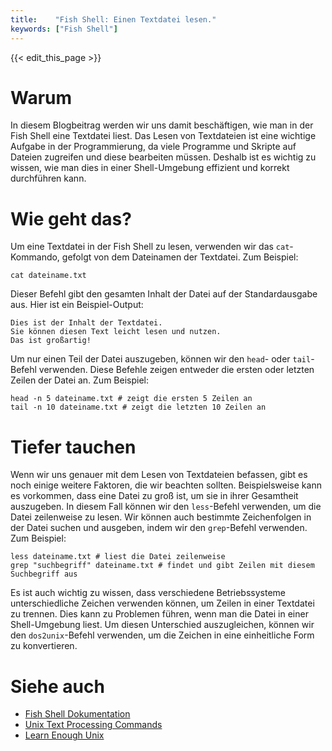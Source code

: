 ```yaml
---
title:    "Fish Shell: Einen Textdatei lesen."
keywords: ["Fish Shell"]
---
```


{{< edit_this_page >}}

# Warum

In diesem Blogbeitrag werden wir uns damit beschäftigen, wie man in der Fish Shell eine Textdatei liest. Das Lesen von Textdateien ist eine wichtige Aufgabe in der Programmierung, da viele Programme und Skripte auf Dateien zugreifen und diese bearbeiten müssen. Deshalb ist es wichtig zu wissen, wie man dies in einer Shell-Umgebung effizient und korrekt durchführen kann.

# Wie geht das?

Um eine Textdatei in der Fish Shell zu lesen, verwenden wir das `cat`-Kommando, gefolgt von dem Dateinamen der Textdatei. Zum Beispiel:

```Fish Shell
cat dateiname.txt
```

Dieser Befehl gibt den gesamten Inhalt der Datei auf der Standardausgabe aus. Hier ist ein Beispiel-Output:

```Fish Shell
Dies ist der Inhalt der Textdatei.
Sie können diesen Text leicht lesen und nutzen.
Das ist großartig!
```

Um nur einen Teil der Datei auszugeben, können wir den `head`- oder `tail`-Befehl verwenden. Diese Befehle zeigen entweder die ersten oder letzten Zeilen der Datei an. Zum Beispiel:

```Fish Shell
head -n 5 dateiname.txt # zeigt die ersten 5 Zeilen an
tail -n 10 dateiname.txt # zeigt die letzten 10 Zeilen an
```

# Tiefer tauchen

Wenn wir uns genauer mit dem Lesen von Textdateien befassen, gibt es noch einige weitere Faktoren, die wir beachten sollten. Beispielsweise kann es vorkommen, dass eine Datei zu groß ist, um sie in ihrer Gesamtheit auszugeben. In diesem Fall können wir den `less`-Befehl verwenden, um die Datei zeilenweise zu lesen. Wir können auch bestimmte Zeichenfolgen in der Datei suchen und ausgeben, indem wir den `grep`-Befehl verwenden. Zum Beispiel:

```Fish Shell
less dateiname.txt # liest die Datei zeilenweise
grep "suchbegriff" dateiname.txt # findet und gibt Zeilen mit diesem Suchbegriff aus
```

Es ist auch wichtig zu wissen, dass verschiedene Betriebssysteme unterschiedliche Zeichen verwenden können, um Zeilen in einer Textdatei zu trennen. Dies kann zu Problemen führen, wenn man die Datei in einer Shell-Umgebung liest. Um diesen Unterschied auszugleichen, können wir den `dos2unix`-Befehl verwenden, um die Zeichen in eine einheitliche Form zu konvertieren.

# Siehe auch

- [Fish Shell Dokumentation](https://fishshell.com/docs/current/index.html) 
- [Unix Text Processing Commands](https://www.tutorialspoint.com/unix/unix-text-processing-commands.htm) 
- [Learn Enough Unix](https://www.learnenough.com/unix-tutorial/getting_started)